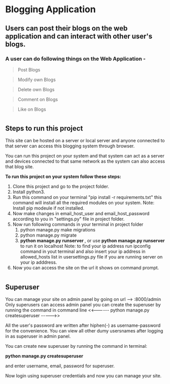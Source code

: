 # **Blogging Application** 

## Users can post their blogs on the web application and can interact with other user's blogs.



### **A user can do following things on the Web Application -**
> Post Blogs

> Modify own Blogs

> Delete own Blogs

> Comment on Blogs

> Like on Blogs
#

## Steps to  run this project
This site can be hosted on a server or local server and anyone connected to that server can access this blogging system through browser.



You can run this project on your system and that system can act as a server and devices connected to that same network as the system can also access that blog site.


**To run this project on your system follow these steps:**

1. Clone this project and go to the project folder.
2. Install python3.
3. Run this command on your terminal "pip install -r requirements.txt" this command will install all the required modules on your system.
   Note: Install pip modeule if not installed.
4. Now make changes in email_host_user and email_host_password according to you in "settings.py" file in project folder.
5. Now run following commands in your terminal in project folder
   1. python manage.py make migrations
   2. python manage.py migrate
   3. **python manage.py runserver <your-ip-address>**, or use **python manage.py runserver** to run it on localhost
   Note: to find your ip address run ipconfig command in yout terminal and also insert your ip address in allowed_hosts list in usersettings.py file if you are running server on your ip adddress.
6. Now you can access the site on the url it shows on command prompt.
#
## Superuser
You can manage your site on admin panel by going on url -->  <site-url>:8000/admin
Only superusers can access admin panel
you can create the superuser by running the command in command line
<<------  python manage.py createsuperuser    ----->>

All the user's password are written after hiphen(-) as username-password for the convenience.
You can view all other dumy usersnames after logging in as superuser in admin panel.

You can create new superuser by running the command in terminal:

**python manage.py createsuperuser**

and enter username, email, password for superuser.


Now login using superuser credentials and now you can manage your site.


